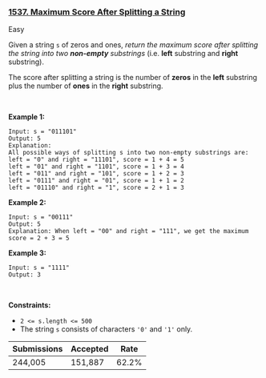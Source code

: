 ### [1537. Maximum Score After Splitting a String](https://leetcode.com/problems/maximum-score-after-splitting-a-string/description/?envType=daily-question&envId=2023-12-22)

Easy

Given a string `` s `` of zeros and ones, _return the maximum score after splitting the string into two __non-empty__ substrings_ (i.e. __left__ substring and __right__ substring).

The score after splitting a string is the number of __zeros__ in the __left__ substring plus the number of __ones__ in the __right__ substring.

 

<strong class="example">Example 1:</strong>

```
Input: s = "011101"
Output: 5 
Explanation: 
All possible ways of splitting s into two non-empty substrings are:
left = "0" and right = "11101", score = 1 + 4 = 5 
left = "01" and right = "1101", score = 1 + 3 = 4 
left = "011" and right = "101", score = 1 + 2 = 3 
left = "0111" and right = "01", score = 1 + 1 = 2 
left = "01110" and right = "1", score = 2 + 1 = 3
```

<strong class="example">Example 2:</strong>

```
Input: s = "00111"
Output: 5
Explanation: When left = "00" and right = "111", we get the maximum score = 2 + 3 = 5
```

<strong class="example">Example 3:</strong>

```
Input: s = "1111"
Output: 3
```

 

__Constraints:__

*   `` 2 <= s.length <= 500 ``
*   The string `` s `` consists of characters `` '0' `` and `` '1' `` only.

| Submissions    | Accepted     | Rate   |
| -------------- | ------------ | ------ |
| 244,005 | 151,887 | 62.2% |